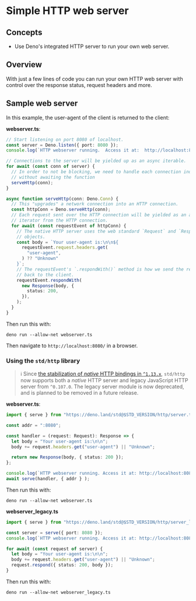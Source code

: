 # Simple HTTP web server

## Concepts

- Use Deno's integrated HTTP server to run your own web server.

## Overview

With just a few lines of code you can run your own HTTP web server with control
over the response status, request headers and more.

## Sample web server

In this example, the user-agent of the client is returned to the client:

**webserver.ts**:

```ts
// Start listening on port 8080 of localhost.
const server = Deno.listen({ port: 8080 });
console.log(`HTTP webserver running.  Access it at:  http://localhost:8080/`);

// Connections to the server will be yielded up as an async iterable.
for await (const conn of server) {
  // In order to not be blocking, we need to handle each connection individually
  // without awaiting the function
  serveHttp(conn);
}

async function serveHttp(conn: Deno.Conn) {
  // This "upgrades" a network connection into an HTTP connection.
  const httpConn = Deno.serveHttp(conn);
  // Each request sent over the HTTP connection will be yielded as an async
  // iterator from the HTTP connection.
  for await (const requestEvent of httpConn) {
    // The native HTTP server uses the web standard `Request` and `Response`
    // objects.
    const body = `Your user-agent is:\n\n${
      requestEvent.request.headers.get(
        "user-agent",
      ) ?? "Unknown"
    }`;
    // The requestEvent's `.respondWith()` method is how we send the response
    // back to the client.
    requestEvent.respondWith(
      new Response(body, {
        status: 200,
      }),
    );
  }
}
```

Then run this with:

```shell
deno run --allow-net webserver.ts
```

Then navigate to `http://localhost:8080/` in a browser.

### Using the `std/http` library

> ℹ️ Since
> [the stabilization of _native_ HTTP bindings in
`^1.13.x`](https://deno.com/blog/v1.13#stabilize-native-http-server-api),
> `std/http` now supports both a _native_ HTTP server and legacy JavaScript HTTP
> server from `^0.107.0`. The legacy server module is now deprecated, and is
> planned to be removed in a future release.

**webserver.ts**:

```ts
import { serve } from "https://deno.land/std@$STD_VERSION/http/server.ts";

const addr = ":8080";

const handler = (request: Request): Response => {
  let body = "Your user-agent is:\n\n";
  body += request.headers.get("user-agent") || "Unknown";

  return new Response(body, { status: 200 });
};

console.log(`HTTP webserver running. Access it at: http://localhost:8080/`);
await serve(handler, { addr } );
```

Then run this with:

```shell
deno run --allow-net webserver.ts
```

**webserver_legacy.ts**

```ts
import { serve } from "https://deno.land/std@$STD_VERSION/http/server_legacy.ts";

const server = serve({ port: 8080 });
console.log(`HTTP webserver running. Access it at: http://localhost:8080/`);

for await (const request of server) {
  let body = "Your user-agent is:\n\n";
  body += request.headers.get("user-agent") || "Unknown";
  request.respond({ status: 200, body });
}
```

Then run this with:

```shell
deno run --allow-net webserver_legacy.ts
```
